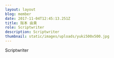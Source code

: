 ```yaml
---
layout: layout
blog: member
date: 2017-11-04T12:45:13.251Z
title: 阪本 由貴
role: Scriptwriter
description: Scriptwriter
thumbnail: static/images/uploads/yuki500x500.jpg
---
```

Scriptwriter

